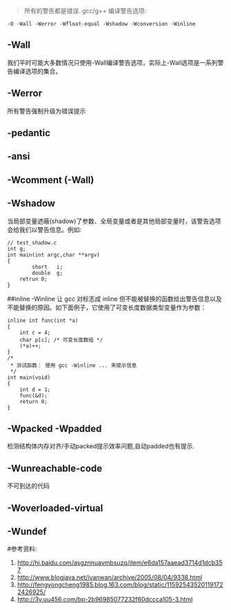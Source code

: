 >所有的警告都是错误.
gcc/g++ 编译警告选项:

	-O -Wall -Werror -Wfloat-equal -Wshadow -Wconversion -Winline

## -Wall
我们平时可能大多数情况只使用-Wall编译警告选项，实际上-Wall选项是一系列警告编译选项的集合。
## -Werror
所有警告强制升级为错误提示
## -pedantic
## -ansi
## -Wcomment (-Wall)

## -Wshadow
当局部变量遮蔽(shadow)了参数、全局变量或者是其他局部变量时，该警告选项会给我们以警告信息。例如:
```
// test_shadow.c
int g;
int main(int argc,char **argv)
{
        short   i;
        double  g;
	retrun 0;
}
```
##inline
-Winline 让 gcc 对标志成 inline 但不能被替换的函数给出警告信息以及不能替换的原因。如下面例子，它使用了可变长度数据类型变量作为参数：
```
inline int func(int *a)
{
    int c = 4;
    char p[c]; /* 可变长度数组 */
    (*a)++;
}
/*
 * 测试函数： 使用 gcc -Winline ... 来提示信息
 */
int main(void)
{
    int d = 1;
    func(&d);
    return 0;
}
```
## -Wpacked -Wpadded 
检测结构体内存对齐/手动packed提示效率问题,自动padded也有提示.

## -Wunreachable-code
不可到达的代码
## -Woverloaded-virtual

## -Wundef


#参考资料:
1. <http://hi.baidu.com/asgznnuavmbsuzq/item/e6da157aaead3714d1dcb357>
2. <http://www.blogjava.net/ivanwan/archive/2005/08/04/9338.html>
3. <http://fengyongcheng1985.blog.163.com/blog/static/115925435201191722426925/>
4. <http://3y.uu456.com/bp-2b96985077232f60dccca105-3.html>
